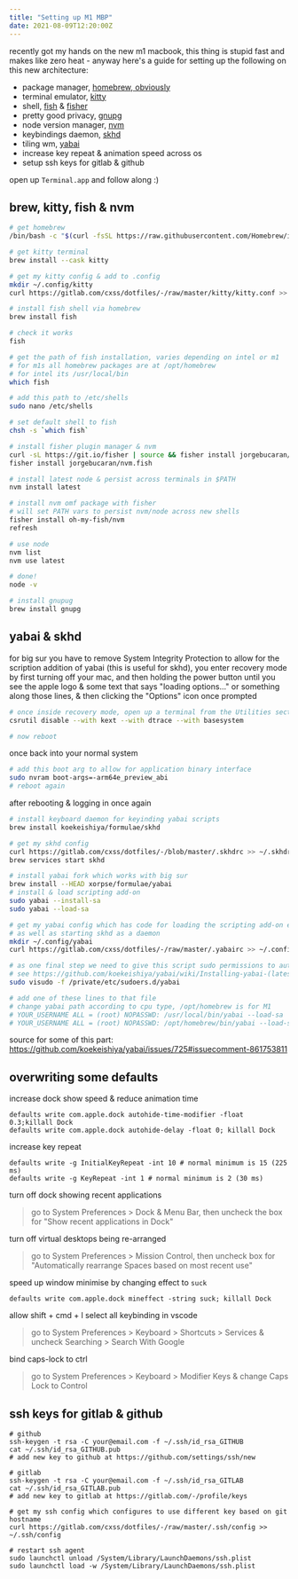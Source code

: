 ```yaml
---
title: "Setting up M1 MBP"
date: 2021-08-09T12:20:00Z
---
```


recently got my hands on the new m1 macbook, this thing is stupid fast and makes
like zero heat - anyway here's a guide for setting up the following on this new
architecture:

- package manager, [homebrew, obviously](https://brew.sh/)
- terminal emulator, [kitty](https://sw.kovidgoyal.net/kitty/)
- shell, [fish](https://fishshell.com/) &
  [fisher](https://github.com/jorgebucaran/fisher/issues)
- pretty good privacy, [gnupg](https://formulae.brew.sh/formula/gnupg)
- node version manager, [nvm](https://github.com/nvm-sh/nvm)
- keybindings daemon, [skhd](https://github.com/koekeishiya/skhd)
- tiling wm, [yabai](https://github.com/koekeishiya/yabai)
- increase key repeat & animation speed across os
- setup ssh keys for gitlab & github

open up `Terminal.app` and follow along :)

## brew, kitty, fish & nvm

```bash
# get homebrew
/bin/bash -c "$(curl -fsSL https://raw.githubusercontent.com/Homebrew/install/HEAD/install.sh)"

# get kitty terminal
brew install --cask kitty

# get my kitty config & add to .config
mkdir ~/.config/kitty
curl https://gitlab.com/cxss/dotfiles/-/raw/master/kitty/kitty.conf >> ~/.config/kitty/kitty.conf

# install fish shell via homebrew
brew install fish

# check it works
fish

# get the path of fish installation, varies depending on intel or m1
# for m1s all homebrew packages are at /opt/homebrew
# for intel its /usr/local/bin
which fish

# add this path to /etc/shells
sudo nano /etc/shells

# set default shell to fish
chsh -s `which fish`

# install fisher plugin manager & nvm
curl -sL https://git.io/fisher | source && fisher install jorgebucaran/fisher
fisher install jorgebucaran/nvm.fish

# install latest node & persist across terminals in $PATH
nvm install latest

# install nvm omf package with fisher
# will set PATH vars to persist nvm/node across new shells
fisher install oh-my-fish/nvm
refresh

# use node
nvm list
nvm use latest

# done!
node -v

# install gnupug
brew install gnupg
```

## yabai & skhd

for big sur you have to remove System Integrity Protection to allow for the
scription addition of yabai (this is useful for skhd), you enter recovery mode
by first turning off your mac, and then holding the power button until you see
the apple logo & some text that says "loading options..." or something along
those lines, & then clicking the "Options" icon once prompted

```bash
# once inside recovery mode, open up a terminal from the Utilities section in the top bar
csrutil disable --with kext --with dtrace --with basesystem

# now reboot
```

once back into your normal system

```bash
# add this boot arg to allow for application binary interface
sudo nvram boot-args=-arm64e_preview_abi
# reboot again
```

after rebooting & logging in once again

```bash
# install keyboard daemon for keyinding yabai scripts
brew install koekeishiya/formulae/skhd

# get my skhd config
curl https://gitlab.com/cxss/dotfiles/-/blob/master/.skhdrc >> ~/.skhdrc
brew services start skhd

# install yabai fork which works with big sur
brew install --HEAD xorpse/formulae/yabai
# install & load scripting add-on
sudo yabai --install-sa
sudo yabai --load-sa

# get my yabai config which has code for loading the scripting add-on every time yabai starts
# as well as starting skhd as a daemon
mkdir ~/.config/yabai
curl https://gitlab.com/cxss/dotfiles/-/raw/master/.yabairc >> ~/.config/yabai/yabairc

# as one final step we need to give this script sudo permissions to automatically start the scripting add-on
# see https://github.com/koekeishiya/yabai/wiki/Installing-yabai-(latest-release)#macos-big-sur---automatically-load-scripting-addition-on-startup
sudo visudo -f /private/etc/sudoers.d/yabai

# add one of these lines to that file
# change yabai path according to cpu type, /opt/homebrew is for M1
# YOUR_USERNAME ALL = (root) NOPASSWD: /usr/local/bin/yabai --load-sa
# YOUR_USERNAME ALL = (root) NOPASSWD: /opt/homebrew/bin/yabai --load-sa
```

source for some of this part:
<https://github.com/koekeishiya/yabai/issues/725#issuecomment-861753811>

## overwriting some defaults

increase dock show speed & reduce animation time

```shell
defaults write com.apple.dock autohide-time-modifier -float 0.3;killall Dock
defaults write com.apple.dock autohide-delay -float 0; killall Dock
```

increase key repeat

```shell
defaults write -g InitialKeyRepeat -int 10 # normal minimum is 15 (225 ms)
defaults write -g KeyRepeat -int 1 # normal minimum is 2 (30 ms)
```

turn off dock showing recent applications

> go to System Preferences > Dock & Menu Bar, then uncheck the box for "Show
> recent applications in Dock"

turn off virtual desktops being re-arranged

> go to System Preferences > Mission Control, then uncheck box for
> "Automatically rearrange Spaces based on most recent use"

speed up window minimise by changing effect to `suck`

```shell
defaults write com.apple.dock mineffect -string suck; killall Dock
```

allow shift + cmd + l select all keybinding in vscode

> go to System Preferences > Keyboard > Shortcuts > Services & uncheck
> Searching > Search With Google

bind caps-lock to ctrl

> go to System Preferences > Keyboard > Modifier Keys & change Caps Lock to
> Control

## ssh keys for gitlab & github

```shell
# github
ssh-keygen -t rsa -C your@email.com -f ~/.ssh/id_rsa_GITHUB
cat ~/.ssh/id_rsa_GITHUB.pub
# add new key to github at https://github.com/settings/ssh/new

# gitlab
ssh-keygen -t rsa -C your@email.com -f ~/.ssh/id_rsa_GITLAB
cat ~/.ssh/id_rsa_GITLAB.pub
# add new key to gitlab at https://gitlab.com/-/profile/keys

# get my ssh config which configures to use different key based on git hostname
curl https://gitlab.com/cxss/dotfiles/-/raw/master/.ssh/config >> ~/.ssh/config

# restart ssh agent
sudo launchctl unload /System/Library/LaunchDaemons/ssh.plist
sudo launchctl load -w /System/Library/LaunchDaemons/ssh.plist
```
